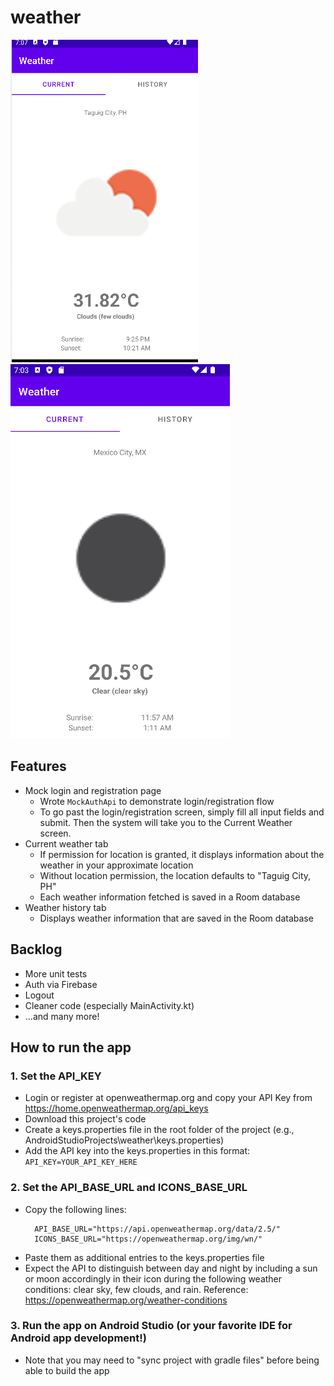 # weather

![Day Time Sample](screenshot_day_time.png?raw=true "Day Time Sample")
![Night Time Sample](screenshot_night_time.png?raw=true "Night Time Sample")

## Features

* Mock login and registration page
  * Wrote `MockAuthApi` to demonstrate login/registration flow
  * To go past the login/registration screen, simply fill all input fields and submit. Then the
    system will take you to the Current Weather screen.
* Current weather tab
  * If permission for location is granted, it displays information about the weather in your
    approximate location
  * Without location permission, the location defaults to "Taguig City, PH"
  * Each weather information fetched is saved in a Room database
* Weather history tab
  * Displays weather information that are saved in the Room database

## Backlog

* More unit tests
* Auth via Firebase
* Logout
* Cleaner code (especially MainActivity.kt)
* ...and many more!

## How to run the app

### 1. Set the API_KEY

* Login or register at openweathermap.org and copy your API Key
  from https://home.openweathermap.org/api_keys
* Download this project's code
* Create a keys.properties file in the root folder of the project (e.g.,
  AndroidStudioProjects\weather\keys.properties)
* Add the API key into the keys.properties in this format: `API_KEY=YOUR_API_KEY_HERE`

### 2. Set the API_BASE_URL and ICONS_BASE_URL

* Copy the following lines:
    ```
      API_BASE_URL="https://api.openweathermap.org/data/2.5/"
      ICONS_BASE_URL="https://openweathermap.org/img/wn/"
    ```
* Paste them as additional entries to the keys.properties file
* Expect the API to distinguish between day and night by including a sun or moon accordingly in
  their icon during the following weather conditions: clear sky, few clouds, and rain.
  Reference:  https://openweathermap.org/weather-conditions

### 3. Run the app on Android Studio (or your favorite IDE for Android app development!)

* Note that you may need to "sync project with gradle files" before being able to build the app